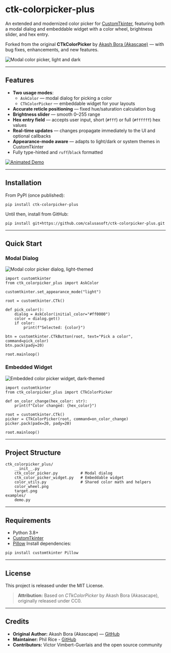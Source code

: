 # ctk-colorpicker-plus
An extended and modernized color picker for [CustomTkinter](https://github.com/TomSchimansky/CustomTkinter), featuring both a modal dialog and embeddable widget with a color wheel, brightness slider, and hex entry.

Forked from the original **CTkColorPicker** by [Akash Bora (Akascape)](https://github.com/Akascape) — with bug fixes, enhancements, and new features.

![Modal color picker, light and dark](https://github.com/user-attachments/assets/7811857c-4367-4b2d-9ced-e3ad02f03f68)

---

## Features

- **Two usage modes**:
  - `AskColor` — modal dialog for picking a color
  - `CTkColorPicker` — embeddable widget for your layouts
- **Accurate reticle positioning** — fixed hue/saturation calculation bug
- **Brightness slider** — smooth 0–255 range
- **Hex entry field** — accepts user input, short (`#fff`) or full (`#ffffff`) hex values
- **Real-time updates** — changes propagate immediately to the UI and optional callbacks
- **Appearance-mode aware** — adapts to light/dark or system themes in CustomTkinter
- Fully type-hinted and `ruff`/`black` formatted

[![Animated Demo](https://github.com/user-attachments/assets/84337580-acef-4481-bc6a-3d4990da149b)](https://www.youtube.com/watch?v=WLTVBCdxEOA)

---

## Installation

From PyPI (once published):

```
pip install ctk-colorpicker-plus
```
Until then, install from GitHub:
```
pip install git+https://github.com/calusasoft/ctk-colorpicker-plus.git
```

---

## Quick Start

### Modal Dialog
![Modal color picker dialog, light-themed](https://github.com/user-attachments/assets/6e6b9948-859e-4d53-8053-497881a8e5da)
```
import customtkinter
from ctk_colorpicker_plus import AskColor

customtkinter.set_appearance_mode("light")

root = customtkinter.CTk()

def pick_color():
    dialog = AskColor(initial_color="#ff0000")
    color = dialog.get()
    if color:
        print(f"Selected: {color}")

btn = customtkinter.CTkButton(root, text="Pick a color", command=pick_color)
btn.pack(pady=20)

root.mainloop()
```

### Embedded Widget
![Embedded color picker widget, dark-themed](https://github.com/user-attachments/assets/ef1e87bb-9ba5-445a-aa94-54f4861abc06)
```
import customtkinter
from ctk_colorpicker_plus import CTkColorPicker

def on_color_change(hex_color: str):
    print(f"Color changed: {hex_color}")

root = customtkinter.CTk()
picker = CTkColorPicker(root, command=on_color_change)
picker.pack(padx=20, pady=20)

root.mainloop()
```

---

## Project Structure
```
ctk_colorpicker_plus/
    __init__.py
    ctk_color_picker.py          # Modal dialog
    ctk_color_picker_widget.py   # Embeddable widget
    color_utils.py               # Shared color math and helpers
    color_wheel.png
    target.png
examples/
    demo.py
```

---

## Requirements
- Python 3.8+
- [CustomTkinter](https://github.com/TomSchimansky/CustomTkinter)
- [Pillow](https://pypi.org/project/pillow/)
Install dependencies:
```
pip install customtkinter Pillow
```

---

## License
This project is released under the MIT License.
> **Attribution:** Based on _CTkColorPicker_ by Akash Bora (Akasacape), originally released under CC0.

---

## Credits
- **Original Author:** Akash Bora (Akascape) — [GitHub](https://github.com/Akascape)
- **Maintainer:** Phil Rice - [GitHub](https://github.com/calusasoft)
- **Contributors:** Victor Vimbert-Guerlais and the open source community
